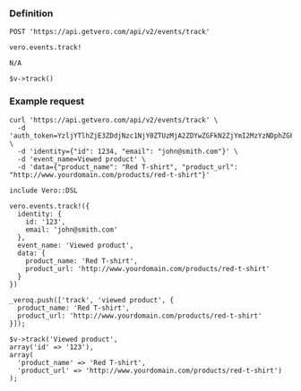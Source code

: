 ### Definition

<pre class="bash"><code>POST 'https://api.getvero.com/api/v2/events/track'</code></pre>
<pre class="ruby"><code>vero.events.track!</code></pre>
<pre class="javascript"><code>N/A</code></pre>
<pre class="php"><code>$v->track()</code></pre>

### Example request

<pre class="bash"><code>curl 'https://api.getvero.com/api/v2/events/track' \
  -d 'auth_token=YzljYTlhZjE3ZDdjNzc1NjY0ZTUzMjA2ZDYwZGFkN2ZjYmI2MzYzNDphZGFlNGQ2ZTBhNGQ2YjJkMDdlNjUxYjUwNWIwZTUyYmM0ZDMzOGVk' \
  -d 'identity={"id": 1234, "email": "john@smith.com"}' \
  -d 'event_name=Viewed product' \
  -d 'data={"product_name": "Red T-shirt", "product_url": "http://www.yourdomain.com/products/red-t-shirt"}'
</code></pre>

<pre class="ruby"><code>include Vero::DSL

vero.events.track!({
  identity: {
    id: '123',
    email: 'john@smith.com'
  },
  event_name: 'Viewed product',
  data: {
    product_name: 'Red T-shirt',
    product_url: 'http://www.yourdomain.com/products/red-t-shirt'
  }
})</code></pre>

<pre class="javascript"><code>_veroq.push(['track', 'viewed product', {
  product_name: 'Red T-shirt',
  product_url: 'http://www.yourdomain.com/products/red-t-shirt'
}]);</code></pre>

<pre class="php"><code>$v->track('Viewed product',
array('id' => '123'),
array(
  'product_name' => 'Red T-shirt',
  'product_url' => 'http://www.yourdomain.com/products/red-t-shirt')
);</code></pre>